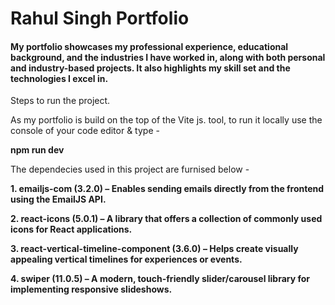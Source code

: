 # Rahul Singh Portfolio

#### My portfolio showcases my professional experience, educational background, and the industries I have worked in, along with both personal and industry-based projects. It also highlights my skill set and the technologies I excel in.

Steps to run the project.

As my portfolio is build on the top of the Vite js. tool, to run it locally use the console of your code editor & type -

 **npm run dev**

The dependecies used in this project are furnised below - 

**1. emailjs-com (3.2.0) – Enables sending emails directly from the frontend using the EmailJS API.**

**2. react-icons (5.0.1) – A library that offers a collection of commonly used icons for React applications.**

**3. react-vertical-timeline-component (3.6.0) – Helps create visually appealing vertical timelines for experiences or events.**

**4. swiper (11.0.5) – A modern, touch-friendly slider/carousel library for implementing responsive slideshows.**
